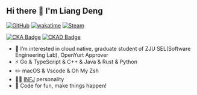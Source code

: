 ## Hi there 👋 I'm Liang Deng

[![GitHub](https://img.shields.io/badge/dynamic/json?logo=github&label=GitHub+Followers&labelColor=282c34&color=181717&query=%24.data.totalSubs&url=https%3A%2F%2Fapi.spencerwoo.com%2Fsubstats%2F%3Fsource%3Dgithub%26queryKey%3DYTGhost&longCache=true)](https://github.com/YTGhost)
[![wakatime](https://wakatime.com/badge/user/552abb88-3494-4f3e-8da5-4112560ce3b7.svg)](https://wakatime.com/@552abb88-3494-4f3e-8da5-4112560ce3b7)
[![Steam](https://img.shields.io/badge/dynamic/json?url=https%3A%2F%2Fapi.swo.moe%2Fstats%2Fsteamgames%2F76561198097035806&query=count&color=0b1a37&label=Steam&labelColor=134375&logo=steam&suffix=+games&cacheSeconds=3600)](https://steamcommunity.com/profiles/76561198097035806)

[![CKA Badge](https://img.shields.io/badge/-Certified_Kubernetes_Administrator-326CE5?style=flat&logo=kubernetes&logoColor=white&link=https://www.credly.com/badges/06ed13d2-0f5a-42f6-9944-35eaec9cc846/public_url)](https://www.credly.com/badges/06ed13d2-0f5a-42f6-9944-35eaec9cc846/public_url)
[![CKAD Badge](https://img.shields.io/badge/-Certified_Kubernetes_Application_Developer-326CE5?style=flat&logo=kubernetes&logoColor=white&link=https://www.credly.com/badges/93a50c4c-0659-41e7-a54f-384e3d686468/public_url)](https://www.credly.com/badges/93a50c4c-0659-41e7-a54f-384e3d686468/public_url)


<!-- [<img align="right" width="50%" src="https://github-readme-stats-q35o.vercel.app/api?username=YTGhost&count_private=true&show_icons=true">](https://github.com/YTGhost/github-readme-stats) -->

- 👀 I’m interested in cloud native, graduate student of ZJU SEL(Software Engineering Lab), OpenYurt Approver
- ⚡ Go & TypeScript & C++ & Java & Rust & Python
- ✏️ macOS & Vscode & Oh My Zsh 
- 👨‍🔬 [INFJ](https://www.16personalities.com/infj-personality) personality
- 💬 Code for fun, make things happen!

<!-- <h6>* Badges by <a href="https://github.com/spencerwooo/Substats" target="_blank">Substats</a>. Card by <a href="https://github-readme-stats.vercel.app/" target="_blank">GitHub Readme Stats</a>.</h6> -->

